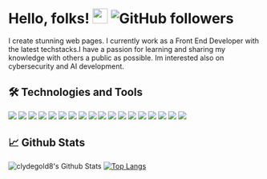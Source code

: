 # Hello, folks! <img src="https://raw.githubusercontent.com/MartinHeinz/MartinHeinz/master/wave.gif" width="30px"> ![GitHub followers](https://img.shields.io/github/followers/clydegold8?label=Follow%20me%21&logo=github&style=flat-square)
I create stunning web pages. I currently work as a Front End Developer with the latest techstacks.I have a passion for learning and sharing my knowledge with others a public as possible. Im interested also on cybersecurity and AI development.

## :hammer_and_wrench: Technologies and Tools
<img src="https://img.shields.io/static/v1?style=flat-square&label=Linux&message=OS&color=blue&logo=linux"> <img src="https://img.shields.io/static/v1?style=flat-square&label=Windows&message=OS&color=blue&logo=windows"> <img src="https://img.shields.io/static/v1?style=flat-square&label=Angular&message=@latest&color=blue&logo=angular"> <img src="https://img.shields.io/static/v1?style=flat-square&label=React&message=@latest&color=blue&logo=react"> <img src="https://img.shields.io/static/v1?style=flat-square&label=Redux&message=@latest&color=blue&logo=redux"> <img src="https://img.shields.io/static/v1?style=flat-square&label=SASS&message=@latest&color=blue&logo=sass"> <img src="https://img.shields.io/static/v1?style=flat-square&label=Material-UI&message=@latest&color=blue&logo=material-ui"> <img src="https://img.shields.io/static/v1?style=flat-square&label=Node.js&message=@latest&color=blue&logo=node.js"> <img src="https://img.shields.io/static/v1?style=flat-square&label=Github&message=Project-Versioning&color=blue&logo=git"> <img src="https://img.shields.io/static/v1?style=flat-square&label=Gitlab&message=Project-Versioning&color=blue&logo=gitlab"> <img src="https://img.shields.io/static/v1?style=flat-square&label=Bootstrap&message=CSS-Framework&color=blue&logo=bootstrap"> <img src="https://img.shields.io/static/v1?style=flat-square&label=CSS3&message=CSS-Mastered&color=blue&logo=css3"> <img src="https://img.shields.io/static/v1?style=flat-square&label=HTML5&message=HTML5-Developer&color=blue&logo=html5"> <img src="https://img.shields.io/static/v1?style=flat-square&label=Javascript&message=javascript-Developer&color=blue&logo=javascript"> <img src="https://img.shields.io/static/v1?style=flat-square&label=PHP&message=PHP-Developer&color=blue&logo=php"> <img src="https://img.shields.io/static/v1?style=flat-square&label=Android&message=Developer&color=blue&logo=android"> <img src="https://img.shields.io/static/v1?style=flat-square&label=Ionic&message=Developer&color=blue&logo=ionic">  <img src="https://img.shields.io/static/v1?style=flat-square&label=Wordoress&message=Developer&color=blue&logo=wordpress"> 

## :chart_with_upwards_trend: Github Stats
![clydegold8's Github Stats](https://github-readme-stats.vercel.app/api?username=clydegold8&show_icons=true&theme=radical&hide=contribs&layout=compact) 
[![Top Langs](https://github-readme-stats.vercel.app/api/top-langs/?username=clydegold8&layout=compact&theme=radical)](https://github.com/anuraghazra/github-readme-stats)

<!--

![clydegold8's Github Stats](https://github-readme-stats.vercel.app/api?username=clydegold8&show_icons=true&theme=radical&hide=contribs,issues)
[![Top Langs](https://github-readme-stats.vercel.app/api/top-langs/?username=clydegold8&layout=compact)](https://github.com/anuraghazra/github-readme-stats)
**clydegold8/clydegold8** is a ✨ _special_ ✨ repository because its `README.md` (this file) appears on your GitHub profile.

Here are some ideas to get you started:

- 🔭 I’m currently working on ...
- 🌱 I’m currently learning ...
- 👯 I’m looking to collaborate on ...
- 🤔 I’m looking for help with ...
- 💬 Ask me about ...
- 📫 How to reach me: ...
- 😄 Pronouns: ...
- ⚡ Fun fact: ...
-->

